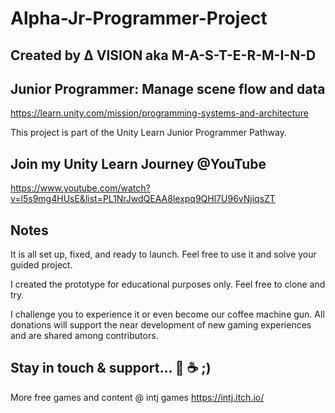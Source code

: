 # Alpha-Jr-Programmer-Project
## Created by Δ VISION aka M-A-S-T-E-R-M-I-N-D

Junior Programmer: Manage scene flow and data
--------------------------------------------------
https://learn.unity.com/mission/programming-systems-and-architecture

This project is part of the Unity Learn Junior Programmer Pathway.

Join my Unity Learn Journey @YouTube
--------------------------------------------------
https://www.youtube.com/watch?v=l5s9mg4HUsE&list=PL1NrJwdQEAA8lexpq9QHl7U96vNjiqsZT

Notes
--------------------------------------------------
It is all set up, fixed, and ready to launch. Feel free to use it and solve your guided project.

I created the prototype for educational purposes only. Feel free to clone and try.

I challenge you to experience it or even become our coffee machine gun.
All donations will support the near development of new gaming experiences and are shared among contributors.

Stay in touch & support... 🔫 ☕ ;)
--------------------------------------------------
More free games and content @ intj games
https://intj.itch.io/
